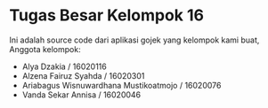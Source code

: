 # Tugas Besar Kelompok 16
Ini adalah source code dari aplikasi gojek yang kelompok kami buat, 
Anggota kelompok:
- Alya Dzakia / 16020116
- Alzena Fairuz Syahda / 16020301
- Ariabagus Wisnuwardhana Mustikoatmojo / 16020076
- Vanda Sekar Annisa / 16020046

